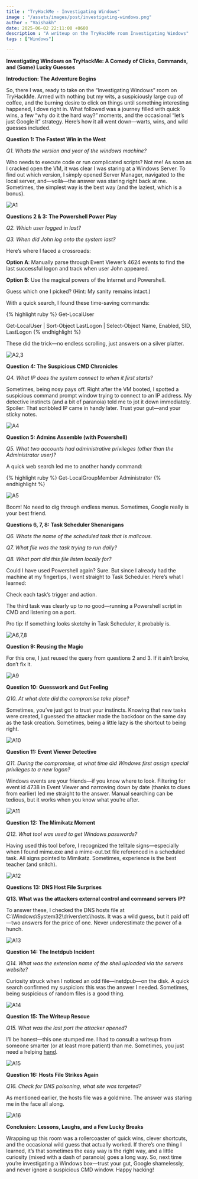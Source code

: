 ```yaml
---
title : "TryHackMe - Investigating Windows"
image : "/assets/images/post/investigating-windows.png"
author : "Vaishakh"
date: 2025-06-02 22:11:00 +0600
description : "A writeup on the TryHackMe room Investigating Windows"
tags : ["Windows"]

---
```


**Investigating Windows on TryHackMe: A Comedy of Clicks, Commands, and (Some) Lucky Guesses**

**Introduction: The Adventure Begins**

So, there I was, ready to take on the “Investigating Windows” room on TryHackMe. Armed with nothing but my wits, a suspiciously large cup of coffee, and the burning desire to click on things until something interesting happened, I dove right in. What followed was a journey filled with quick wins, a few “why do it the hard way?” moments, and the occasional “let’s just Google it” strategy. Here’s how it all went down—warts, wins, and wild guesses included.

**Question 1: The Fastest Win in the West**

*Q1. Whats the version and year of the windows machine?*

Who needs to execute code or run complicated scripts? Not me! As soon as I cracked open the VM, it was clear I was staring at a Windows Server. To find out which version, I simply opened Server Manager, navigated to the local server, and—voilà—the answer was staring right back at me. Sometimes, the simplest way is the best way (and the laziest, which is a bonus).

![A1]({{site.baseurl}}/assets/images/post/TryHackMe-Investigating-Windows/T1-1.png)


**Questions 2 & 3: The Powershell Power Play**

*Q2. Which user logged in last?*

*Q3. When did John log onto the system last?*

Here’s where I faced a crossroads:

**Option A**: Manually parse through Event Viewer’s 4624 events to find the last successful logon and track when user John appeared.

**Option B**: Use the magical powers of the Internet and Powershell.

Guess which one I picked? (Hint: My sanity remains intact.)

With a quick search, I found these time-saving commands:

{% highlight ruby %}
Get-LocalUser

Get-LocalUser | Sort-Object LastLogon | Select-Object Name, Enabled, SID, LastLogon
{% endhighlight %}

These did the trick—no endless scrolling, just answers on a silver platter.

![A2,3]({{site.baseurl}}/assets/images/post/TryHackMe-Investigating-Windows/T1-2-3-9.png)

**Question 4: The Suspicious CMD Chronicles**

*Q4. What IP does the system connect to when it first starts?*

Sometimes, being nosy pays off. Right after the VM booted, I spotted a suspicious command prompt window trying to connect to an IP address. My detective instincts (and a bit of paranoia) told me to jot it down immediately. Spoiler: That scribbled IP came in handy later. Trust your gut—and your sticky notes.

![A4]({{site.baseurl}}/assets/images/post/TryHackMe-Investigating-Windows/view-1.jpg)

**Question 5: Admins Assemble (with Powershell)**

*Q5. What two accounts had administrative privileges (other than the Administrator user)?*

A quick web search led me to another handy command:

{% highlight ruby %}
Get-LocalGroupMember Administrator
{% endhighlight %}

![A5]({{site.baseurl}}/assets/images/post/TryHackMe-Investigating-Windows/T1-5.png)

Boom! No need to dig through endless menus. Sometimes, Google really is your best friend.

**Questions 6, 7, 8: Task Scheduler Shenanigans**

*Q6. Whats the name of the scheduled task that is malicous.*

*Q7. What file was the task trying to run daily?*

*Q8. What port did this file listen locally for?*

Could I have used Powershell again? Sure. But since I already had the machine at my fingertips, I went straight to Task Scheduler. Here’s what I learned:

Check each task’s trigger and action.

The third task was clearly up to no good—running a Powershell script in CMD and listening on a port.

Pro tip: If something looks sketchy in Task Scheduler, it probably is.

![A6,7,8]({{site.baseurl}}/assets/images/post/TryHackMe-Investigating-Windows/T1-6-7-8.png)

**Question 9: Reusing the Magic**

For this one, I just reused the query from questions 2 and 3. If it ain’t broke, don’t fix it.

![A9]({{site.baseurl}}/assets/images/post/TryHackMe-Investigating-Windows/T1-2-3-9.png)

**Question 10: Guesswork and Gut Feeling**

*Q10. At what date did the compromise take place?*

Sometimes, you’ve just got to trust your instincts. Knowing that new tasks were created, I guessed the attacker made the backdoor on the same day as the task creation. Sometimes, being a little lazy is the shortcut to being right.

![A10]({{site.baseurl}}/assets/images/post/TryHackMe-Investigating-Windows/T1-10.png)

**Question 11: Event Viewer Detective**

*Q11. During the compromise, at what time did Windows first assign special privileges to a new logon?*

Windows events are your friends—if you know where to look. Filtering for event id 4738 in Event Viewer and narrowing down by date (thanks to clues from earlier) led me straight to the answer. Manual searching can be tedious, but it works when you know what you’re after.

![A11]({{site.baseurl}}/assets/images/post/TryHackMe-Investigating-Windows/T1-11.png)

**Question 12: The Mimikatz Moment**

*Q12. What tool was used to get Windows passwords?*

Having used this tool before, I recognized the telltale signs—especially when I found mime.exe and a mime-out.txt file referenced in a scheduled task. All signs pointed to Mimikatz. Sometimes, experience is the best teacher (and snitch).

![A12]({{site.baseurl}}/assets/images/post/TryHackMe-Investigating-Windows/T1-12.png)

**Questions 13: DNS Host File Surprises**

**Q13. What was the attackers external control and command servers IP?**

To answer these, I checked the DNS hosts file at C:\Windows\System32\drivers\etc\hosts. It was a wild guess, but it paid off—two answers for the price of one. Never underestimate the power of a hunch.

![A13]({{site.baseurl}}/assets/images/post/TryHackMe-Investigating-Windows/T1-13-16.png)

**Question 14: The Inetdpub Incident**

*Q14. What was the extension name of the shell uploaded via the servers website?*

Curiosity struck when I noticed an odd file—inetdpub—on the disk. A quick search confirmed my suspicion: this was the answer I needed. Sometimes, being suspicious of random files is a good thing.

![A14]({{site.baseurl}}/assets/images/post/TryHackMe-Investigating-Windows/T1-14.png)

**Question 15: The Writeup Rescue**

*Q15. What was the last port the attacker opened?*

I’ll be honest—this one stumped me. I had to consult a writeup from someone smarter (or at least more patient) than me. Sometimes, you just need a helping [hand].

[hand]: https://medium.com/@haircutfish/tryhackme-investigating-windows-task-1-investigating-windows-da65f32cf67f

![A15]({{site.baseurl}}/assets/images/post/TryHackMe-Investigating-Windows/T1-15.png)

**Question 16: Hosts File Strikes Again**

*Q16. Check for DNS poisoning, what site was targeted?*

As mentioned earlier, the hosts file was a goldmine. The answer was staring me in the face all along.

![A16]({{site.baseurl}}/assets/images/post/TryHackMe-Investigating-Windows/T1-13-16.png)

**Conclusion: Lessons, Laughs, and a Few Lucky Breaks**

Wrapping up this room was a rollercoaster of quick wins, clever shortcuts, and the occasional wild guess that actually worked. If there’s one thing I learned, it’s that sometimes the easy way is the right way, and a little curiosity (mixed with a dash of paranoia) goes a long way. So, next time you’re investigating a Windows box—trust your gut, Google shamelessly, and never ignore a suspicious CMD window. Happy hacking!